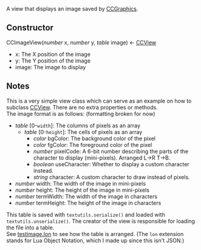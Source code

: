 A view that displays an image saved by [CCGraphics](CCGraphics.md).
## Constructor
CCImageView(*number* x, *number* y, *table* image) <- [CCView](CCView.md)

* x: The X position of the image
* y: The Y position of the image
* image: The image to display
## Notes
This is a very simple view class which can serve as an example on how to subclass [CCView](CCView.md). There are no extra properties or methods.  
The image format is as follows: (formatting broken for now)

* *table* [0-`width`]: The columns of pixels as an array
    * *table* [0-`height`]: The cells of pixels as an array
        * *color* bgColor: The background color of the pixel
        * *color* fgColor: The foreground color of the pixel
        * *number* pixelCode: A 6-bit number describing the parts of the character to display (mini-pixels). Arranged L->R T->B.
        * *boolean* useCharacter: Whether to display a custom character instead.
        * *string* character: A custom character to draw instead of pixels.
* *number* width: The width of the image in mini-pixels
* *number* height: The height of the image in mini-pixels
* *number* termWidth: The width of the image in characters
* *number* termHeight: The height of the image in characters  

This table is saved with `textutils.serialize()` and loaded with `textutils.unserialize()`. The creator of the view is responsible for loading the file into a table.  
See [testimage.lon](https://github.com/MCJack123/CCKit/blob/master/testimage.lon) to see how the table is arranged. (The `lon` extension stands for Lua Object Notation, which I made up since this isn't JSON.)
